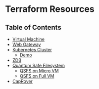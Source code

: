 <h1> Terraform Resources </h1>

<h2> Table of Contents </h2>

- [Virtual Machine](./terraform_vm.html)
- [Web Gateway](./terraform_vm_gateway.html)
- [Kubernetes Cluster](./terraform_k8s.html)
  - [Demo](./terraform_k8s_demo.html)
- [ZDB](./terraform_zdb.html)
- [Quantum Safe Filesystem](./terraform_qsfs.md)
  - [QSFS on Micro VM](./terraform_qsfs_on_microvm.md)
  - [QSFS on Full VM](./terraform_qsfs_on_full_vm.md) 
- [CapRover](./terraform_caprover.html)